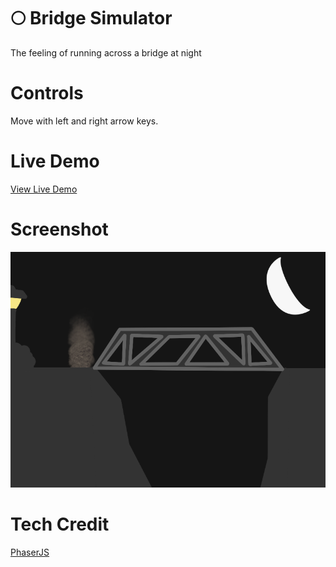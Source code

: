 # 🌕 Bridge Simulator

The feeling of running across a bridge at night

# Controls

Move with left and right arrow keys. 

# Live Demo

[View Live Demo](https://regularmemory.blog/NighttimeBridgeSimulator/)

# Screenshot

[![](./screenshot.png)](https://regularmemory.blog/NighttimeBridgeSimulator/)

# Tech Credit

[PhaserJS](https://phaser.io/)
